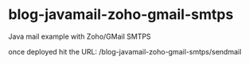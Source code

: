 blog-javamail-zoho-gmail-smtps
==============================

Java mail example with Zoho/GMail SMTPS

once deployed hit the URL:
/blog-javamail-zoho-gmail-smtps/sendmail